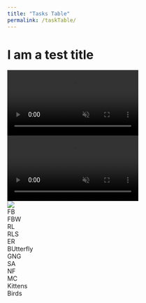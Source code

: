 ```yaml
---
title: "Tasks Table"
permalink: /taskTable/
---
```


# I am a test title

<div class="flex-grid">
  <div class="col">
    <video id="myVideo2" src="../TestWithSound.mp4" autoplay muted loop preload></video>
  </div>
  <div class="col">
    <div id="container">
    <div id="navi">
      <video id="myVideo" src="../TestWithSound.mp4" autoplay muted loop preload></video>
    </div>
    <div id="infoi">
      <img src="../volumeOff.png" controlledVideoId="myVideo" onclick="toggleMute(this)">
    </div>
</div>
  </div>
</div>
<div class="flex-grid">
  <div class="col">FB</div>
  <div class="col">FBW</div>
</div>
<div class="flex-grid">
  <div class="col">RL</div>
  <div class="col">RLS</div>
</div>
<div class="flex-grid">
  <div class="col">ER</div>
  <div class="col">BUtterfly</div>
</div>
<div class="flex-grid">
  <div class="col">GNG</div>
  <div class="col">SA</div>
</div>
<div class="flex-grid">
  <div class="col">NF</div>
  <div class="col">MC</div>
</div>
<div class="flex-grid">
  <div class="col">Kittens</div>
  <div class="col">Birds</div>
</div>

<script>
var vid = document.getElementById("myVideo");
function toggleMute(el) { 
    var vidId = el.getAttribute('controlledVideoId');
    var vid = document.getElementById(vidId);
    vid.muted = !vid.muted;
    el.src = vid.muted ? "../volumeOff.png" : "../volumeOn.png";
}
</script>
